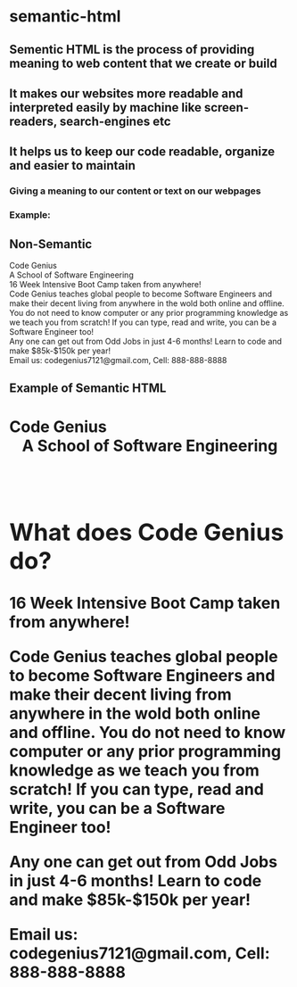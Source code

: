 # semantic-html

## Sementic HTML is the process of providing meaning to web content that we create or build
## It makes our websites more readable and interpreted easily by machine like screen-readers, search-engines etc
## It helps us to keep our code readable, organize and easier to maintain

### Giving a meaning to our content or text on our webpages

### Example:
## Non-Semantic
<div>Code Genius</div>
<div>A School of Software Engineering</div>
<div>16 Week Intensive Boot Camp taken from anywhere!</div>

<div>Code Genius teaches global people to become Software Engineers and make their decent living from anywhere in the wold both online and offline. You do not need to know computer or any prior programming knowledge as we teach you from scratch! If you can type, read and write, you can be a Software Engineer too!</div>

<div>Any one can get out from Odd Jobs in just 4-6 months! Learn to code and make $85k-$150k per year!</div>


<div>Email us: codegenius7121@gmail.com, Cell: 888-888-8888</div>

## Example of Semantic HTML


<h1>Code Genius</html>
<header>A School of Software Engineering</header>
<section>
  <h2>What does Code Genius do?</h2>
<p>16 Week Intensive Boot Camp taken from anywhere!</section>
<article>Code Genius teaches global people to become Software Engineers and make their decent living from anywhere in the wold both online and offline. You do not need to know computer or any prior programming knowledge as we teach you from scratch! If you can type, read and write, you can be a Software Engineer too!</p>

<p>Any one can get out from Odd Jobs in just 4-6 months! Learn to code and make $85k-$150k per year!</p>

</article>
<footer>Email us: codegenius7121@gmail.com, Cell: 888-888-8888</footer>

